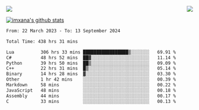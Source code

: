<p>
  <a href="https://count.getloli.com/"><img src="https://count.getloli.com/get/@xana.readme?theme=moebooru-h"></a>
  <img src="https://weather-icon.journeyad.repl.co/@hangzhou?v=1" align="right">
</p>


<a href="https://github.com/imxana"><img align="center" src="https://github-readme-stats.vercel.app/api?username=imxana&show_icons=true&include_all_commits=true&hide_border=tru&custom_title=imxana%27s%20Github%20Stats" alt="imxana's github stats" /></a> 

<!--START_SECTION:waka-->

```txt
From: 22 March 2023 - To: 13 September 2024

Total Time: 438 hrs 31 mins

Lua          306 hrs 33 mins █████████████████▒░░░░░░░   69.91 %
C#           48 hrs 52 mins  ██▓░░░░░░░░░░░░░░░░░░░░░░   11.14 %
Python       39 hrs 50 mins  ██▒░░░░░░░░░░░░░░░░░░░░░░   09.09 %
C++          22 hrs 31 mins  █▒░░░░░░░░░░░░░░░░░░░░░░░   05.14 %
Binary       14 hrs 28 mins  ▓░░░░░░░░░░░░░░░░░░░░░░░░   03.30 %
Other        1 hr 42 mins    ░░░░░░░░░░░░░░░░░░░░░░░░░   00.39 %
Markdown     58 mins         ░░░░░░░░░░░░░░░░░░░░░░░░░   00.22 %
JavaScript   48 mins         ░░░░░░░░░░░░░░░░░░░░░░░░░   00.18 %
Assembly     44 mins         ░░░░░░░░░░░░░░░░░░░░░░░░░   00.17 %
C            33 mins         ░░░░░░░░░░░░░░░░░░░░░░░░░   00.13 %
```

<!--END_SECTION:waka-->
